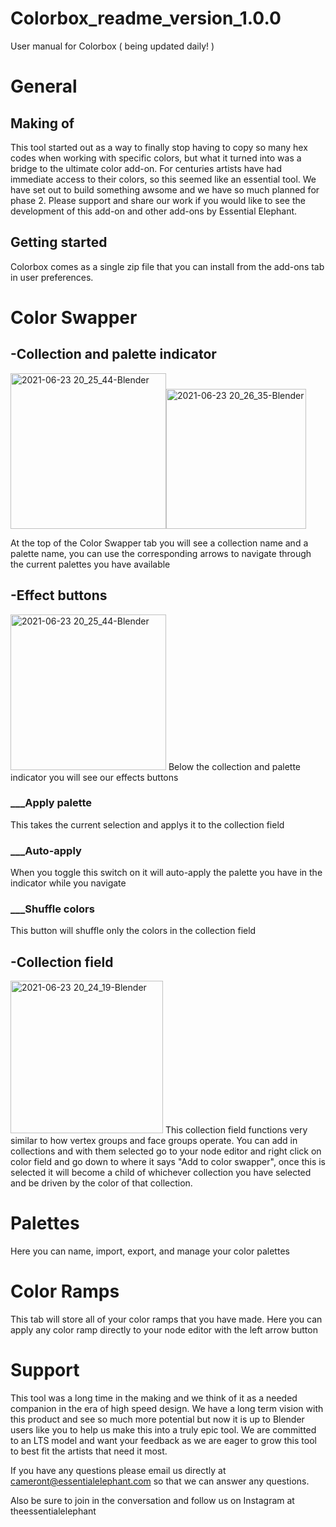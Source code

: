 


# Colorbox_readme_version_1.0.0
User manual for Colorbox ( being updated daily! )


<h1> General </h1>
<h2> Making of</h2>
<p1> This tool started out as a way to finally stop having to copy so many hex codes when working with specific colors, but what it turned into was a bridge to the ultimate color add-on. For centuries artists have had immediate access to their colors, so this seemed like an essential tool. We have set out to build something awsome and we have so much planned for phase 2. Please support and share our work if you would like to see the development of this add-on and other add-ons by Essential Elephant.
  <h2> Getting started </h2>
<p2>Colorbox comes as a single zip file that you can install from the add-ons tab in user preferences.
<h1> Color Swapper </h1>
  <h2> -Collection and palette indicator </h2>
<img width="249" alt="2021-06-23 20_25_44-Blender" src="https://user-images.githubusercontent.com/81212930/123149132-3c172c80-d461-11eb-84b6-59ccc2ead935.png"><img width="224" alt="2021-06-23 20_26_35-Blender" src="https://user-images.githubusercontent.com/81212930/123149249-5b15be80-d461-11eb-8bcc-e1791d17a980.png">

<p1>At the top of the Color Swapper tab you will see a collection name and a palette name, you can use the corresponding arrows to navigate through the current palettes you have available</p2>
  <h2> -Effect buttons </h2>
<img width="249" alt="2021-06-23 20_25_44-Blender" src="https://user-images.githubusercontent.com/81212930/123149132-3c172c80-d461-11eb-84b6-59ccc2ead935.png">
  <p1>Below the collection and palette indicator you will see our effects buttons</p1>
  <h3>___Apply palette </h3>
  <p1>This takes the current selection and applys it to the collection field</p1>
  <h3>___Auto-apply</h3>
<p1>When you toggle this switch on it will auto-apply the palette you have in the indicator while you navigate</p1>
  <h3>___Shuffle colors</h3>
<p1>This button will shuffle only the colors in the collection field</p1>
  <h2> -Collection field</h2>
<img width="244" alt="2021-06-23 20_24_19-Blender" src="https://user-images.githubusercontent.com/81212930/123148943-0a9e6100-d461-11eb-9691-86a566e45fd4.png">
  <p1> This collection field functions very similar to how vertex groups and face groups operate. You can add in collections and with them selected go to your node editor and right click on color field and go down to where it says "Add to color swapper", once this is selected it will become a child of whichever collection you have selected and be driven by the color of that collection.</p1>
<h1> Palettes </h1>
  <p1> Here you can name, import, export, and manage your color palettes</p1>
<h1> Color Ramps </h1>
<p1> This tab will store all of your color ramps that you have made. Here you can apply any color ramp directly to your node editor with the left arrow button</p1>
<h1> Support </h1>
  <p1>This tool was a long time in the making and we think of it as a needed companion in the era of high speed design. We have a long term vision with this product and see so much more potential but now it is up to Blender users like you to help us make this into a truly epic tool. We are committed to an LTS model and want your feedback as we are eager to grow this tool to best fit the artists that need it most.</p1>

  <p1>If you have any questions please email us directly at cameront@essentialelephant.com so that we can answer any questions.</p1>

  <p1>Also be sure to join in the conversation and follow us on Instagram at theessentialelephant</p1>
